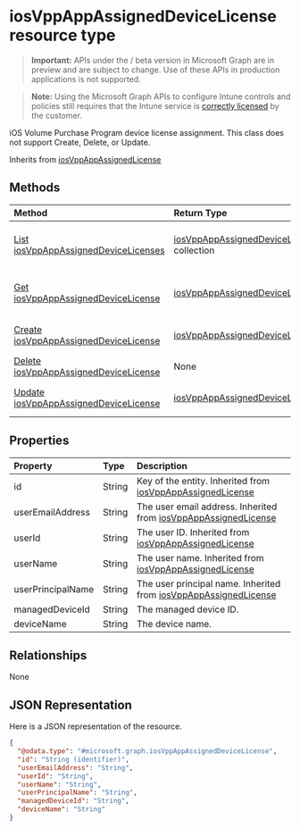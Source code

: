 ﻿# iosVppAppAssignedDeviceLicense resource type

> **Important:** APIs under the / beta version in Microsoft Graph are in preview and are subject to change. Use of these APIs in production applications is not supported.

> **Note:** Using the Microsoft Graph APIs to configure Intune controls and policies still requires that the Intune service is [correctly licensed](https://go.microsoft.com/fwlink/?linkid=839381) by the customer.

iOS Volume Purchase Program device license assignment. This class does not support Create, Delete, or Update.

Inherits from [iosVppAppAssignedLicense](../resources/intune_apps_iosvppappassignedlicense.md)

## Methods
|Method|Return Type|Description|
|:---|:---|:---|
|[List iosVppAppAssignedDeviceLicenses](../api/intune_apps_iosvppappassigneddevicelicense_list.md)|[iosVppAppAssignedDeviceLicense](../resources/intune_apps_iosvppappassigneddevicelicense.md) collection|List properties and relationships of the [iosVppAppAssignedDeviceLicense](../resources/intune_apps_iosvppappassigneddevicelicense.md) objects.|
|[Get iosVppAppAssignedDeviceLicense](../api/intune_apps_iosvppappassigneddevicelicense_get.md)|[iosVppAppAssignedDeviceLicense](../resources/intune_apps_iosvppappassigneddevicelicense.md)|Read properties and relationships of the [iosVppAppAssignedDeviceLicense](../resources/intune_apps_iosvppappassigneddevicelicense.md) object.|
|[Create iosVppAppAssignedDeviceLicense](../api/intune_apps_iosvppappassigneddevicelicense_create.md)|[iosVppAppAssignedDeviceLicense](../resources/intune_apps_iosvppappassigneddevicelicense.md)|Create a new [iosVppAppAssignedDeviceLicense](../resources/intune_apps_iosvppappassigneddevicelicense.md) object.|
|[Delete iosVppAppAssignedDeviceLicense](../api/intune_apps_iosvppappassigneddevicelicense_delete.md)|None|Deletes a [iosVppAppAssignedDeviceLicense](../resources/intune_apps_iosvppappassigneddevicelicense.md).|
|[Update iosVppAppAssignedDeviceLicense](../api/intune_apps_iosvppappassigneddevicelicense_update.md)|[iosVppAppAssignedDeviceLicense](../resources/intune_apps_iosvppappassigneddevicelicense.md)|Update the properties of a [iosVppAppAssignedDeviceLicense](../resources/intune_apps_iosvppappassigneddevicelicense.md) object.|

## Properties
|Property|Type|Description|
|:---|:---|:---|
|id|String|Key of the entity. Inherited from [iosVppAppAssignedLicense](../resources/intune_apps_iosvppappassignedlicense.md)|
|userEmailAddress|String|The user email address. Inherited from [iosVppAppAssignedLicense](../resources/intune_apps_iosvppappassignedlicense.md)|
|userId|String|The user ID. Inherited from [iosVppAppAssignedLicense](../resources/intune_apps_iosvppappassignedlicense.md)|
|userName|String|The user name. Inherited from [iosVppAppAssignedLicense](../resources/intune_apps_iosvppappassignedlicense.md)|
|userPrincipalName|String|The user principal name. Inherited from [iosVppAppAssignedLicense](../resources/intune_apps_iosvppappassignedlicense.md)|
|managedDeviceId|String|The managed device ID.|
|deviceName|String|The device name.|

## Relationships
None
## JSON Representation
Here is a JSON representation of the resource.
<!-- {
  "blockType": "resource",
  "keyProperty": "id",
  "@odata.type": "microsoft.graph.iosVppAppAssignedDeviceLicense"
}
-->
``` json
{
  "@odata.type": "#microsoft.graph.iosVppAppAssignedDeviceLicense",
  "id": "String (identifier)",
  "userEmailAddress": "String",
  "userId": "String",
  "userName": "String",
  "userPrincipalName": "String",
  "managedDeviceId": "String",
  "deviceName": "String"
}
```



